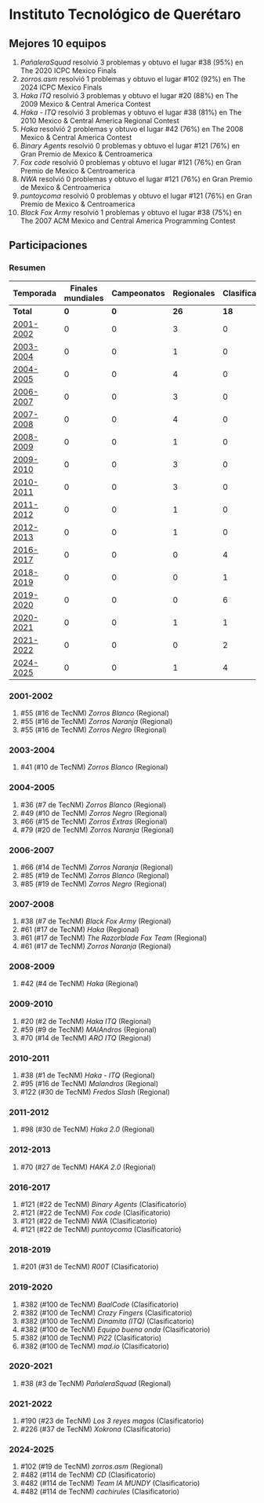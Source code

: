 # Instituto Tecnológico de Querétaro

## Mejores 10 equipos

1. _PañaleraSquad_ resolvió 3 problemas y obtuvo el lugar #38 (95%) en The 2020 ICPC Mexico Finals
1. _zorros.asm_ resolvió 1 problemas y obtuvo el lugar #102 (92%) en The 2024 ICPC Mexico Finals
1. _Haka ITQ_ resolvió 3 problemas y obtuvo el lugar #20 (88%) en The 2009 Mexico & Central America Contest
1. _Haka - ITQ_ resolvió 3 problemas y obtuvo el lugar #38 (81%) en The 2010 Mexico & Central America Regional Contest
1. _Haka_ resolvió 2 problemas y obtuvo el lugar #42 (76%) en The 2008 Mexico & Central America Contest
1. _Binary Agents_ resolvió 0 problemas y obtuvo el lugar #121 (76%) en Gran Premio de Mexico & Centroamerica
1. _Fox code_ resolvió 0 problemas y obtuvo el lugar #121 (76%) en Gran Premio de Mexico & Centroamerica
1. _NWA_ resolvió 0 problemas y obtuvo el lugar #121 (76%) en Gran Premio de Mexico & Centroamerica
1. _puntoycoma_ resolvió 0 problemas y obtuvo el lugar #121 (76%) en Gran Premio de Mexico & Centroamerica
1. _Black Fox Army_ resolvió 1 problemas y obtuvo el lugar #38 (75%) en The 2007 ACM Mexico and Central America Programming Contest

## Participaciones

### Resumen

| Temporada | Finales mundiales | Campeonatos | Regionales | Clasificatorios | Equipos |
| --- | --- | --- | --- | --- | --- |
| **Total** | **0** | **0** | **26** | **18** | **42** |
| [2001-2002](#2001-2002) | 0 | 0 | 3 | 0 | 3 |
| [2003-2004](#2003-2004) | 0 | 0 | 1 | 0 | 1 |
| [2004-2005](#2004-2005) | 0 | 0 | 4 | 0 | 4 |
| [2006-2007](#2006-2007) | 0 | 0 | 3 | 0 | 3 |
| [2007-2008](#2007-2008) | 0 | 0 | 4 | 0 | 4 |
| [2008-2009](#2008-2009) | 0 | 0 | 1 | 0 | 1 |
| [2009-2010](#2009-2010) | 0 | 0 | 3 | 0 | 3 |
| [2010-2011](#2010-2011) | 0 | 0 | 3 | 0 | 3 |
| [2011-2012](#2011-2012) | 0 | 0 | 1 | 0 | 1 |
| [2012-2013](#2012-2013) | 0 | 0 | 1 | 0 | 1 |
| [2016-2017](#2016-2017) | 0 | 0 | 0 | 4 | 4 |
| [2018-2019](#2018-2019) | 0 | 0 | 0 | 1 | 1 |
| [2019-2020](#2019-2020) | 0 | 0 | 0 | 6 | 6 |
| [2020-2021](#2020-2021) | 0 | 0 | 1 | 1 | 1 |
| [2021-2022](#2021-2022) | 0 | 0 | 0 | 2 | 2 |
| [2024-2025](#2024-2025) | 0 | 0 | 1 | 4 | 4 |

### 2001-2002

1. #55 (#16 de TecNM) _Zorros Blanco_ (Regional)
1. #55 (#16 de TecNM) _Zorros Naranja_ (Regional)
1. #55 (#16 de TecNM) _Zorros Negro_ (Regional)

### 2003-2004

1. #41 (#10 de TecNM) _Zorros Blanco_ (Regional)

### 2004-2005

1. #36 (#7 de TecNM) _Zorros Blanco_ (Regional)
1. #49 (#10 de TecNM) _Zorros Negro_ (Regional)
1. #66 (#15 de TecNM) _Zorros Extras_ (Regional)
1. #79 (#20 de TecNM) _Zorros Naranja_ (Regional)

### 2006-2007

1. #66 (#14 de TecNM) _Zorros Naranja_ (Regional)
1. #85 (#19 de TecNM) _Zorros Blanco_ (Regional)
1. #85 (#19 de TecNM) _Zorros Negro_ (Regional)

### 2007-2008

1. #38 (#7 de TecNM) _Black Fox Army_ (Regional)
1. #61 (#17 de TecNM) _Haka_ (Regional)
1. #61 (#17 de TecNM) _The Razorblade Fox Team_ (Regional)
1. #61 (#17 de TecNM) _Zorros Naranja_ (Regional)

### 2008-2009

1. #42 (#4 de TecNM) _Haka_ (Regional)

### 2009-2010

1. #20 (#2 de TecNM) _Haka ITQ_ (Regional)
1. #59 (#9 de TecNM) _MAlAndros_ (Regional)
1. #70 (#14 de TecNM) _ARO ITQ_ (Regional)

### 2010-2011

1. #38 (#1 de TecNM) _Haka - ITQ_ (Regional)
1. #95 (#16 de TecNM) _Malandros_ (Regional)
1. #122 (#30 de TecNM) _Fredos Slash_ (Regional)

### 2011-2012

1. #98 (#30 de TecNM) _Haka 2.0_ (Regional)

### 2012-2013

1. #70 (#27 de TecNM) _HAKA 2.0_ (Regional)

### 2016-2017

1. #121 (#22 de TecNM) _Binary Agents_ (Clasificatorio)
1. #121 (#22 de TecNM) _Fox code_ (Clasificatorio)
1. #121 (#22 de TecNM) _NWA_ (Clasificatorio)
1. #121 (#22 de TecNM) _puntoycoma_ (Clasificatorio)

### 2018-2019

1. #201 (#31 de TecNM) _R00T_ (Clasificatorio)

### 2019-2020

1. #382 (#100 de TecNM) _BaalCode_ (Clasificatorio)
1. #382 (#100 de TecNM) _Crazy  Fingers_ (Clasificatorio)
1. #382 (#100 de TecNM) _Dinamita (ITQ)_ (Clasificatorio)
1. #382 (#100 de TecNM) _Equipo buena onda_ (Clasificatorio)
1. #382 (#100 de TecNM) _Pi22_ (Clasificatorio)
1. #382 (#100 de TecNM) _mad.io_ (Clasificatorio)

### 2020-2021

1. #38 (#3 de TecNM) _PañaleraSquad_ (Regional)

### 2021-2022

1. #190 (#23 de TecNM) _Los 3 reyes magos_ (Clasificatorio)
1. #226 (#37 de TecNM) _Xokrona_ (Clasificatorio)

### 2024-2025

1. #102 (#19 de TecNM) _zorros.asm_ (Regional)
1. #482 (#114 de TecNM) _CD_ (Clasificatorio)
1. #482 (#114 de TecNM) _Team IA MUNDY_ (Clasificatorio)
1. #482 (#114 de TecNM) _cachirules_ (Clasificatorio)



